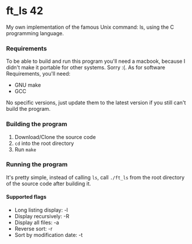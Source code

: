 # ft_ls 42
My own implementation of the famous Unix command: ls, using the C programming language.

### Requirements
To be able to build and run this program you'll need a macbook, because I didn't make it portable for other systems. Sorry :(. As for software Requirements, you'll need:
- GNU make
- GCC

No specific versions, just update them to the latest version if you still can't build the program.

### Building the program

1. Download/Clone the source code
2. `cd` into the root directory
3. Run `make`

### Running the program

It's pretty simple, instead of calling `ls`, call `./ft_ls` from the root directory of the source code after building it.

#### Supported flags

- Long listing display: -l
- Display recursively: -R
- Display all files: -a
- Reverse sort: -r
- Sort by modification date: -t
